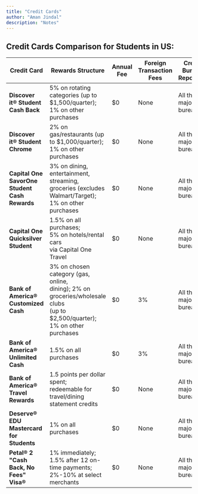 ```yaml
---
title: "Credit Cards"
author: "Aman Jindal"
description: "Notes"
---
```


## Credit Cards Comparison for Students in US:

| **Credit Card**                                | **Rewards Structure**                                                                                      | **Annual Fee** | **Foreign Transaction Fees** | **Credit Bureau Reporting** | **Credit History Required** | **International Student Eligibility** | **Application Link**                                                                                  |
|------------------------------------------------|-----------------------------------------------------------------------------------------------------------|----------------|-----------------------------|-----------------------------|----------------------------|----------------------------------------|-------------------------------------------------------------------------------------------------------|
| **Discover it® Student Cash Back**             | 5% on rotating categories (up to $1,500/quarter);<br>1% on other purchases                                | $0             | None                        | All three major bureaus     | No                         | Requires SSN or ITIN                    | <a href="https://www.discover.com/credit-cards/student-credit-card/it-card.html" target="_blank">Apply Here</a> |
| **Discover it® Student Chrome**                | 2% on gas/restaurants (up to $1,000/quarter);<br>1% on other purchases                                    | $0             | None                        | All three major bureaus     | No                         | Requires SSN or ITIN                    | <a href="https://www.discover.com/credit-cards/student-credit-card/chrome-card.html" target="_blank">Apply Here</a> |
| **Capital One SavorOne Student Cash Rewards**  | 3% on dining, entertainment, streaming,<br>groceries (excludes Walmart/Target);<br>1% on other purchases | $0             | None                        | All three major bureaus     | No                         | Requires SSN or ITIN                    | <a href="https://www.capitalone.com/credit-cards/savorone-student/" target="_blank">Apply Here</a>    |
| **Capital One Quicksilver Student**            | 1.5% on all purchases;<br>5% on hotels/rental cars<br>via Capital One Travel                              | $0             | None                        | All three major bureaus     | No                         | Requires SSN or ITIN                    | <a href="https://www.capitalone.com/credit-cards/quicksilver-student/" target="_blank">Apply Here</a> |
| **Bank of America® Customized Cash**           | 3% on chosen category (gas, online,<br>dining); 2% on groceries/wholesale clubs<br>(up to $2,500/quarter);<br>1% on other purchases | $0 | 3% | All three major bureaus | Yes | Requires SSN or ITIN | <a href="https://www.bankofamerica.com/credit-cards/products/student-cash-back-credit-card/" target="_blank">Apply Here</a> |
| **Bank of America® Unlimited Cash**            | 1.5% on all purchases                                                                                     | $0             | 3%                          | All three major bureaus     | Yes                        | Requires SSN or ITIN                    | <a href="https://www.bankofamerica.com/credit-cards/products/unlimited-cash-back-student-credit-card/" target="_blank">Apply Here</a> |
| **Bank of America® Travel Rewards**            | 1.5 points per dollar spent;<br>redeemable for travel/dining statement credits                            | $0             | None                        | All three major bureaus     | Yes                        | Requires SSN or ITIN                    | <a href="https://www.bankofamerica.com/credit-cards/products/student-travel-rewards-credit-card/" target="_blank">Apply Here</a> |
| **Deserve® EDU Mastercard for Students**       | 1% on all purchases                                                                                       | $0             | None                        | All three major bureaus     | No                         | Does not require SSN                    | <a href="https://www.studentuniverse.com/deserve" target="_blank">Apply Here</a>                      |
| **Petal® 2 "Cash Back, No Fees" Visa®**        | 1% immediately;<br>1.5% after 12 on-time payments;<br>2%-10% at select merchants                          | $0             | None                        | All three major bureaus     | No                         | Requires SSN or ITIN                    | <a href="https://www.petalcard.com/petal-2" target="_blank">Apply Here</a>                            |


